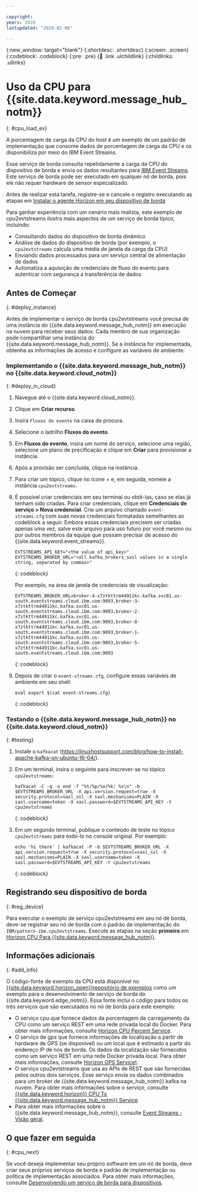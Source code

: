 ```yaml
---

copyright:
years: 2020
lastupdated: "2020-02-06"

---
```


{:new_window: target="blank"}
{:shortdesc: .shortdesc}
{:screen: .screen}
{:codeblock: .codeblock}
{:pre: .pre}
{:child: .link .ulchildlink}
{:childlinks: .ullinks}

# Uso da CPU para {{site.data.keyword.message_hub_notm}}
{: #cpu_load_ex}

A porcentagem de carga da CPU do host é um exemplo de um padrão de implementação que consome dados de porcentagem de carga da CPU e os disponibiliza por meio do IBM Event Streams.

Esse serviço de borda consulta repetidamente a carga da CPU do dispositivo de borda e envia os dados resultantes para [IBM Event Streams](https://www.ibm.com/cloud/event-streams). Este serviço de borda pode ser executado em qualquer nó de borda, pois ele não requer hardware de sensor especializado.

Antes de realizar esta tarefa, registre-se e cancele o registro executando as etapas em [Instalar o agente Horizon em seu dispositivo de borda](../installing/registration.md)

Para ganhar experiência com um cenário mais realista, este exemplo de cpu2evtstreams ilustra mais aspectos de um serviço de borda típico, incluindo:

* Consultando dados do dispositivo de borda dinâmico
* Análise de dados do dispositivo de borda (por exemplo, o `cpu2evtstreams` calcula uma média de janela da carga da CPU)
* Enviando dados processados para um serviço central de alimentação de dados
* Automatiza a aquisição de credenciais de fluxo do evento para autenticar com segurança a transferência de dados

## Antes de Começar
{: #deploy_instance}

Antes de implementar o serviço de borda cpu2evtstreams você precisa de uma instância do {{site.data.keyword.message_hub_notm}} em execução na nuvem para receber seus dados. Cada membro de sua organização pode compartilhar uma instância do {{site.data.keyword.message_hub_notm}}. Se a instância for implementada, obtenha as informações de acesso e configure as variáveis de ambiente.

### Implementando o  {{site.data.keyword.message_hub_notm}}  no  {{site.data.keyword.cloud_notm}}
{: #deploy_in_cloud}

1. Navegue até o {{site.data.keyword.cloud_notm}}.

2. Clique em **Criar recurso**.

3. Insira `Fluxos do evento` na caixa de procura.

4. Selecione o ladrilho **Fluxos do evento**.

5. Em **Fluxos do evento**, insira um nome do serviço, selecione uma região, selecione um plano de precificação e clique em **Criar** para provisionar a instância.

6. Após a provisão ser concluída, clique na instância.

7. Para criar um tópico, clique no ícone + e, em seguida, nomeie a instância `cpu2evtstreams`.

8. É possível criar credenciais em seu terminal ou obtê-las, caso se elas já tenham sido criadas. Para criar credenciais, clique em **Credenciais de serviço > Nova credencial**. Crie um arquivo chamado `event-streams.cfg` com suas novas credenciais formatadas semelhantes ao codeblock a seguir. Embora essas credenciais precisem ser criadas apenas uma vez, salve este arquivo para uso futuro por você mesmo ou por outros membros da equipe que possam precisar de acesso do {{site.data.keyword.event_streams}}.

   ```
   EVTSTREAMS_API_KEY="<the value of api_key>"    EVTSTREAMS_BROKER_URL="<all kafka_brokers_sasl values in a single string, separated by commas>"
   ```
   {: codeblock}
        
   Por exemplo, na área de janela de credenciais de visualização:

   ```
   EVTSTREAMS_BROKER_URL=broker-4-x7ztkttrm44911kc.kafka.svc01.us-south.eventstreams.cloud.ibm.com:9093,broker-3-  x7ztkttrm44911kc.kafka.svc01.us-south.eventstreams.cloud.ibm.com:9093,broker-2-x7ztkttrm44911kc.kafka.svc01.us-south.eventstreams.cloud.ibm.com:9093,broker-0-x7ztkttrm44911kc.kafka.svc01.us-south.eventstreams.cloud.ibm.com:9093,broker-1-x7ztkttrm44911kc.kafka.svc01.us-south.eventstreams.cloud.ibm.com:9093,broker-5-x7ztkttrm44911kc.kafka.svc01.us-south.eventstreams.cloud.ibm.com:9093
   ```
   {: codeblock}

9. Depois de criar o `event-streams.cfg`, configure essas variáveis de ambiente em seu shell:

   ```
   eval export $(cat event-streams.cfg)
   ```
   {: codeblock}

### Testando o {{site.data.keyword.message_hub_notm}} no {{site.data.keyword.cloud_notm}}
{: #testing}

1. Instale o `kafkacat` (https://linuxhostsupport.com/blog/how-to-install-apache-kafka-on-ubuntu-16-04/).

2. Em um terminal, insira o seguinte para inscrever-se no tópico `cpu2evtstreams`:

    ```
    kafkacat -C -q -o end -f "%t/%p/%o/%k: %s\n" -b $EVTSTREAMS_BROKER_URL -X api.version.request=true -X security.protocol=sasl_ssl -X sasl.mechanisms=PLAIN -X sasl.username=token -X sasl.password=$EVTSTREAMS_API_KEY -t cpu2evtstreams
    ```
    {: codeblock}

3. Em um segundo terminal, publique o conteúdo de teste no tópico `cpu2evtstreams` para exibi-lo no console original. Por exemplo:

    ```
    echo 'hi there' | kafkacat -P -b $EVTSTREAMS_BROKER_URL -X api.version.request=true -X security.protocol=sasl_ssl -X sasl.mechanisms=PLAIN -X sasl.username=token -X sasl.password=$EVTSTREAMS_API_KEY -t cpu2evtstreams
    ```
    {: codeblock}

## Registrando seu dispositivo de borda
{: #reg_device}

Para executar o exemplo de serviço cpu2evtstreams em seu nó de borda, deve-se registrar seu nó de borda com o padrão de implementação do `IBM/pattern-ibm.cpu2evtstreams`. Execute as etapas na seção **primeira** em [Horizon CPU Para {{site.data.keyword.message_hub_notm}}](https://github.com/open-horizon/examples/blob/master/edge/evtstreams/cpu2evtstreams/README.md).

## Informações adicionais
{: #add_info}

O código-fonte de exemplo da CPU está disponível no  [{{site.data.keyword.horizon_open}}repositório de exemplos](https://github.com/open-horizon/examples) como um exemplo para o desenvolvimento de serviço de borda do {{site.data.keyword.edge_notm}}. Essa fonte inclui o código para todos os três serviços que são executados no nó de borda para este exemplo:

  * O serviço cpu que fornece dados da porcentagem de carregamento da CPU como um serviço REST em uma rede privada local do Docker. Para obter mais informações, consulte [Horizon CPU Percent Service](https://github.com/open-horizon/examples/tree/master/edge/services/cpu_percent).
  * O serviço de gps que fornece informações de localização a partir de hardware de GPS (se disponível) ou um local que é estimado a partir do endereço IP de nós de borda. Os dados da localização são fornecidos como um serviço REST em uma rede Docker privada local. Para obter mais informações, consulte [Horizon GPS Service)](https://github.com/open-horizon/examples/tree/master/edge/services/gps).
  * O serviço cpu2evtstreams que usa as APIs de REST que são fornecidas pelos outros dois serviços. Esse serviço envia os dados combinados para um broker de {{site.data.keyword.message_hub_notm}} kafka na nuvem. Para obter mais informações sobre o serviço, consulte [{{site.data.keyword.horizon}} CPU To {{site.data.keyword.message_hub_notm}} Service](https://github.com/open-horizon/examples/blob/master/edge/evtstreams/cpu2evtstreams/cpu2evtstreams.md).
  * Para obter mais informações sobre o {{site.data.keyword.message_hub_notm}}, consulte [Event Streams - Visão geral](https://www.ibm.com/cloud/event-streams?mhsrc=ibmsearch_a&mhq=event%20streams).

## O que fazer em seguida
{: #cpu_next}

Se você deseja implementar seu próprio software em um nó de borda, deve criar seus próprios serviços de borda e padrão de implementação ou política de implementação associados. Para obter mais informações, consulte [Desenvolvendo um serviço de borda para dispositivos](../OH/docs/developing/developing.md).
